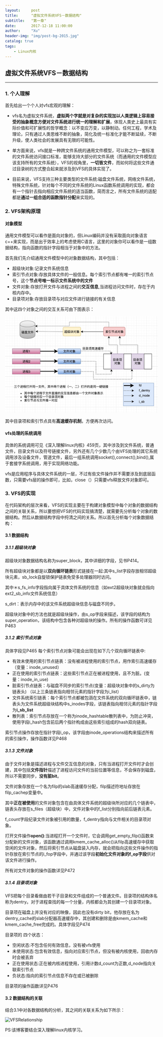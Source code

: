 ```yaml
---
layout:     post
title:      "虚拟文件系统VFS－数据结构"
subtitle:   "第一章"
date:       2017-12-18 11:00:00
author:     "Xu"
header-img: "img/post-bg-2015.jpg"
catalog: true
tags:
    - Linux内核
---
```

## 虚拟文件系统VFS－数据结构

---

### 1. 个人理解
首先给出一个个人对vfs宏观的理解：

* vfs名为虚拟文件系统，**虚拟两个字就是对复杂的实现加以人类逻辑上容易接受的抽象概念方便对文件系统进行统一的理解和扩展**，体现人类史上最具有实际价值和可扩展性的哲学概念：以不变应万变，以静制动。任何工程，学术及理论，只有通过人类思维不断的抽象，简化及统一标准化才能不断延续，不断升级，使人类社会的发展具有无限的可能性。

* 单方面来说，vfs就是一种跨文件系统的通用文件模型，可以称之为一套标准的文件系统访问接口标准，能够支持大部分的文件系统（而通用的文件模型应该支持所有的文件系统），VFS的视角里，**一切皆文件**，而如何将这些文件通过目录树的方式整合起来就涉及到VFS的具体实现了。

* 目前来说，VFS支持三种主要类型的文件系统:磁盘文件系统，网络文件系统，特殊文件系统，针对每个不同的文件系统的Linux函数系统调用的实现，都会有一个指针去指向相应文件系统的适当函数，简而言之，所有文件系统的适配都是**通过一组合适的函数指针分配**来实现的。


### 2. VFS架构原理

#### 对象模型
通用文件模型可以看作是面向对象的，但Linux编码并没有采取面向对象语言c++来实现，而是出于效率上的考虑使用C语言，这里的对象你可以看作是一组数据结构，指向函数的指针字段相当于对象中的方法。

首先我们先介绍通用文件模型中的对象数据结构，其中包括：

* 超级块对象:记录文件系统信息
* 索引节点对象:存放具体文件的一般信息。每个索引节点都有唯一的索引节点号，这个**节点号唯一标示文件系统中的文件**
* 文件对象:存放打开文件与进程之间的**交互信息**,当进程访问文件时，存在于内核内存中。
* 目录项对象:存放目录项与对应文件进行链接的有关信息

其中这四个对象之间的交互关系可由下图表示： 

![VFS](/img/VFS.png)

其中目录项和索引节点具有**高速缓存机制**，方便再次访问。

#### vfs处理的系统调用
具体的系统调用可见《深入理解linux内核》459页，其中涉及到文件系统，普通文件，目录文件以及符号链接文件，另外还有几个少数几个由VFS处理的其它系统调用涉及设备文件，管道文件，最后一组系统调用socket(),connect(),bind(),属于套接字系统调用，用于实现网络功能。

vfs是应用程序与具体文件系统的一层，不过有些文件操作并不需要涉及到底层函数，只需要vfs层的操作即可，比如，close（）只需要vfs释放文件对象即可。

### 3. VFS的实现

在代码架构的层次来看，VFS的实现主要在于构建对象模型中每个对象的数据结构之间的关联关系，所以要想把VFS的代码实现搞清楚，就需要先分析每个对象的数据结构。然后从数据结构字段中捋清之间的关系。所以首先分析每个对象数据结构：

#### 3.1 数据结构

##### 3.1.1 超级块对象
超级块对象数据结构名称为super_block，其中详细的字段，见书P414。

所有超级块对象都是以**双向循环链表**形式链接在一起:其中s_list字段存放相邻超级块元素，sb_lock自旋锁保护链表免受多处理器同时访问。

其中＊s_fs_info字段指向属于具体文件系统的信息（如ext2超级块对象就会指向ext2_sb_info文件系统信息）

s_dirt：表示内存中的该文件系统超级块信息与磁盘不同步。

超级块对象中的方法也就是超级块操作，由s_op字段来描述，该字段的结构为super_operation，该结构中包含各种对超级块的操作。所有的操作函数可详见P463

##### 3.1.2 索引节点对象

具体字段见P465
每个索引节点对象可能会出现在如下几个双向循环链表中:

* 有效未使用的索引节点链表：没有被进程使用的索引节点，用作索引高速缓存（变量：inode_unused）
* 正在使用的索引节点链表：这些索引节点正在被进程使用，且不为脏。(变量：inode_in_use)
* 脏索引节点链表：与磁盘不同步的索引节点(变量：超级块对象中的s_dirty为链表头)
（以上三条链表指向相邻元素的指针字段为i_list）
* 文件系统索引链表：每个索引节点都被包涵在文件系统的双向循环链表中，链表头为文件系统超级块结构中s_inodes字段，该链表指向相邻元素的指针字段为**i_sb_list**
* 散列表：索引节点存放在一个称为inode_hashtable散列表中，为防止冲突，使用字段i_hash包含前后两个指针构成由这些索引组成的hash双向链表。


索引节点操作存放在指针字段i_op，该字段由inode_operations结构来描述所有的索引操作，操作函数详见P468

##### 3.1.3 文件对象

由于文件对象是描述进程与文件交互信息的对象，只有当进程打开文件时才会创建，其中包括**文件指针**描述了进程访问文件的当前位置等信息，不会保存到磁盘，所以不需要同步，**没有脏bit**。

文件对象存放在一个名为filp的slab高速缓存分配，filp描述符地址存放在filp_cachep变量中。

其中**正在被使用**的文件对象包含在由具体文件系统的超级块所对应的几个链表中，链表头存放在s_files（超级块）中，文件对象中的f_list分别指向前后链表元素。

f_count字段纪录文件对象被引用的数量，f_dentry指向与文件相关的目录项对象。

打开文件操作**open()**:当进程打开一个文件时，它会调用get_empty_filp()函数来分配新的文件对象，该函数通过调用kmem_cache_alloc()从filp高速缓存中获取空闲的文件对象，然后将索引节点从磁盘装入内存，就会把指向这些文件操作的指针存放在索引节点的i_fop字段中，并通过该字段**初始化文件对象的f_op字段**供对该文件进行操作。

所有对文件对象的操作函数详见P472

##### 3.1.4 目录项对象

VFS把每个目录看做由若干子目录和文件组成的一个普通文件。目录项的结构体名称为dentry。对于进程查找的每一个分量，内核都会为其创建一个目录项对象。

目录项在磁盘上并没有对应的映像，因此也没有dirty bit，他存放在名为dentry_cache的slab分配器高速缓存中，其创建和删除是由kmem_cache和kmem_cache_free完成的。具体字段见P474

目录项的 四个状态：

* 空闲状态:不包含任何有效信息，没有被vfs使用
* 未使用状态:包含有效信息，指向对应索引节点，但没有被内核使用，回收内存时会被丢弃
* 正在使用状态:正在被内核进程使用，引用计数d_count为正数,d_node指向关联索引节点
* 负状态:指向的索引节点信息不存在或已被删除

目录项的操作函数详见P476


#### 3.2 数据结构的关联

结合3.1中对各数据结构的分析，其之间的关联关系为如下所示：

![VFSRelationship](/img/VFSRelationship)

PS:该博客要结合深入理解linux内核学习。












